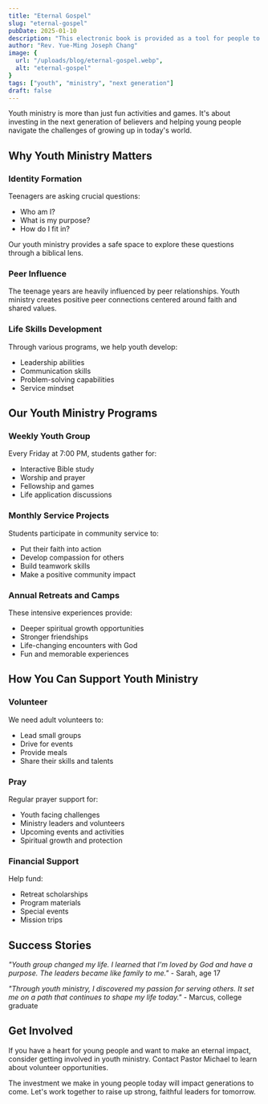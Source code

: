 ```yaml
---
title: "Eternal Gospel"
slug: "eternal-gospel"
pubDate: 2025-01-10
description: "This electronic book is provided as a tool for people to share the gospel of Jesus Christ with their loved ones. "
author: "Rev. Yue-Ming Joseph Chang"
image: {
  url: "/uploads/blog/eternal-gospel.webp",
  alt: "eternal-gospel"
}
tags: ["youth", "ministry", "next generation"]
draft: false
---
```


Youth ministry is more than just fun activities and games. It's about investing in the next generation of believers and helping young people navigate the challenges of growing up in today's world.

## Why Youth Ministry Matters

### Identity Formation
Teenagers are asking crucial questions:
- Who am I?
- What is my purpose?
- How do I fit in?

Our youth ministry provides a safe space to explore these questions through a biblical lens.

### Peer Influence
The teenage years are heavily influenced by peer relationships. Youth ministry creates positive peer connections centered around faith and shared values.

### Life Skills Development
Through various programs, we help youth develop:
- Leadership abilities
- Communication skills
- Problem-solving capabilities
- Service mindset

## Our Youth Ministry Programs

### Weekly Youth Group
Every Friday at 7:00 PM, students gather for:
- Interactive Bible study
- Worship and prayer
- Fellowship and games
- Life application discussions

### Monthly Service Projects
Students participate in community service to:
- Put their faith into action
- Develop compassion for others
- Build teamwork skills
- Make a positive community impact

### Annual Retreats and Camps
These intensive experiences provide:
- Deeper spiritual growth opportunities
- Stronger friendships
- Life-changing encounters with God
- Fun and memorable experiences

## How You Can Support Youth Ministry

### Volunteer
We need adult volunteers to:
- Lead small groups
- Drive for events
- Provide meals
- Share their skills and talents

### Pray
Regular prayer support for:
- Youth facing challenges
- Ministry leaders and volunteers
- Upcoming events and activities
- Spiritual growth and protection

### Financial Support
Help fund:
- Retreat scholarships
- Program materials
- Special events
- Mission trips

## Success Stories

*"Youth group changed my life. I learned that I'm loved by God and have a purpose. The leaders became like family to me."* - Sarah, age 17

*"Through youth ministry, I discovered my passion for serving others. It set me on a path that continues to shape my life today."* - Marcus, college graduate

## Get Involved

If you have a heart for young people and want to make an eternal impact, consider getting involved in youth ministry. Contact Pastor Michael to learn about volunteer opportunities.

The investment we make in young people today will impact generations to come. Let's work together to raise up strong, faithful leaders for tomorrow.